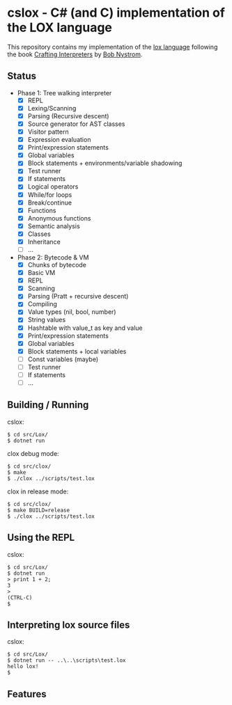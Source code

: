 # cslox - C# (and C) implementation of the LOX language

This repository contains my implementation of the [lox language] following the book [Crafting Interpreters] by [Bob Nystrom].

[Crafting Interpreters]: https://craftinginterpreters.com
[lox language]: https://craftinginterpreters.com/the-lox-language.html
[Bob Nystrom]: https://github.com/munificent


## Status

- Phase 1: Tree walking interpreter
    - [x] REPL
    - [x] Lexing/Scanning
    - [x] Parsing (Recursive descent)
    - [x] Source generator for AST classes
    - [x] Visitor pattern
    - [x] Expression evaluation
    - [x] Print/expression statements
    - [x] Global variables
    - [x] Block statements + environments/variable shadowing
    - [x] Test runner
    - [x] If statements
    - [x] Logical operators
    - [x] While/for loops
    - [x] Break/continue
    - [x] Functions
    - [x] Anonymous functions
    - [x] Semantic analysis
    - [x] Classes
    - [x] Inheritance
    - [ ] ...
- Phase 2: Bytecode & VM
    - [x] Chunks of bytecode
    - [x] Basic VM
    - [x] REPL
    - [x] Scanning
    - [x] Parsing (Pratt + recursive descent)
    - [x] Compiling
    - [x] Value types (nil, bool, number)
    - [x] String values
    - [x] Hashtable with value_t as key and value
    - [x] Print/expression statements
    - [x] Global variables
    - [x] Block statements + local variables
    - [ ] Const variables (maybe)
    - [ ] Test runner
    - [ ] If statements
    - [ ] ...

## Building / Running

cslox:
```
$ cd src/Lox/
$ dotnet run
```

clox debug mode:
```
$ cd src/clox/
$ make
$ ./clox ../scripts/test.lox
```

clox in release mode:
```
$ cd src/clox/
$ make BUILD=release
$ ./clox ../scripts/test.lox
```

## Using the REPL

cslox:
```
$ cd src/Lox/
$ dotnet run
> print 1 + 2;
3
>
(CTRL-C)
$
```

## Interpreting lox source files

cslox:
```
$ cd src/Lox/
$ dotnet run -- ..\..\scripts\test.lox
hello lox!
$
```

## Features

